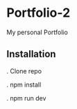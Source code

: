 # Portfolio-2
My personal Portfolio

## Installation

   . Clone repo
   
   . npm install
   
   . npm run dev

